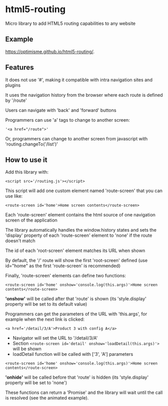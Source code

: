 # html5-routing
Micro library to add HTML5 routing capabilities to any website

## Example
https://optimisme.github.io/html5-routing/.

## Features

It does not use '#', making it compatible with intra navigation sites and plugins

It uses the navigation history from the browser where each route is defined by '/route'

Users can navigate with 'back' and 'forward' buttons

Programmers can use 'a' tags to change to another screen: 

`'<a href="/route">'`

Or, programmers can change to another screen from javascript with 'routing.changeTo('/list')'

## How to use it

Add this library with:

`<script src='/routing.js'></script>`

This script will add one custom element named 'route-screen' that you can use like:

`<route-screen id='home'>Home screen contents</route-screen>`

Each 'route-screen' element contains the html source of one navigation screen of the application

The library automatically handles the window.history states and sets the 'display' property of each 'route-screen' element to 'none' if the route doesn't match

The id of each 'root-screen' element matches its URL when shown

By default, the '/' route will show the first 'root-screen' defined (use id="home" as the first 'route-screen' is recommended)

Finally, 'route-screen' elements can define two functions:

`<route-screen id='home' onshow='console.log(this.args)'>Home screen contents</route-screen>`

**'onshow'** will be called after that 'route' is shown (its 'style.display' property will be set to its default value)

Programmers can get the parameters of the URL with 'this.args', for example when the next link is clicked:

`<a href='/detail/3/A'>Product 3 with config A</a>`

- Navigator will set the URL to '/detail/3/A'
- Section `<route-screen id='detail' onshow='loadDetail(this.args)'>` will be shown
- loadDetail function will be called with ['3', 'A'] parameters

`<route-screen id='home' onshow='console.log(this.args)'>Home screen contents</route-screen>`

**'onhide'** will be called before that 'route' is hidden (its 'style.display' property will be set to 'none')

These functions can return a 'Promise' and the library will wait until the call is resolved (see the animated example).